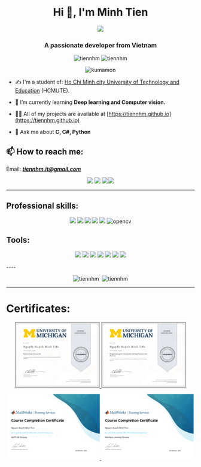 <h1 align="center">Hi 👋, I'm Minh Tien</h1>
<p align="center"><img src="https://img.icons8.com/color/48/000000/vietnam-circular.png"/></p>
<h3 align="center">A passionate developer from Vietnam </h3>

<p align="center"> <img src="https://komarev.com/ghpvc/?username=tiennhm" alt="tiennhm" /> <img src="https://badges.pufler.dev/repos/TienNHM" alt="tiennhm" /> </p>

<p align="center"> <img src="https://raw.githubusercontent.com/wayou/t-rex-runner/gh-pages/assets/kumamon-runner.gif" alt="kumamon" /></p>

- ✍ I'm a student of: [Ho Chi Minh city University of Technology and Education](https://hcmute.edu.vn) (HCMUTE).

- 🌱 I’m currently learning **Deep learning and Computer vision.**

- 👨‍💻 All of my projects are available at [https://tiennhm.github.io](https://tiennhm.github.io)

- 💬 Ask me about **C, C#, Python**

## 📫 How to reach me:
Email: [***tiennhm.it@gmail.com***](mailto:tiennhm.it@gmail.com)
<p align="center">
  <a href="https://www.facebook.com/01.tien" alt="Facebook"><img src="https://img.icons8.com/fluent/48/000000/facebook-new.png" target="_blank" /></a> <a href="https://github.com/TienNHM" alt="Github"><img src="https://img.icons8.com/fluent/48/000000/github.png"/></a> <a href="https://www.youtube.com/channel/UCaRr1SjyHm61RrLY-DIBm1g" alt="Youtube channel" target="_blank" ><img src="https://img.icons8.com/fluent/48/000000/youtube-play.png"/></a><a href="https://linkedin.com/in/tien-nhm" target="_blank"><img src="https://img.icons8.com/fluent/48/000000/linkedin.png"/></a>
</p>

-----

## Professional skills:
<p align="center"> 
  <img src="https://img.icons8.com/color/48/000000/c-programming.png"/>
  <img src="https://img.icons8.com/color/48/000000/c-plus-plus-logo.png"/>
  <img src="https://img.icons8.com/color/48/000000/c-sharp-logo.png"/>
  <img src="https://img.icons8.com/color/48/000000/python.png"/>
  <img src="https://img.icons8.com/color/48/000000/java-coffee-cup-logo.png"/>
  <img src="https://www.vectorlogo.zone/logos/opencv/opencv-icon.svg" alt="opencv" width="48" height="48"/> 
</p>

## Tools:
<p align="center">
  <img src="https://img.icons8.com/color/48/000000/git.png"/>
  <img src="https://img.icons8.com/color/48/000000/github-2.png"/>
  <img src="https://img.icons8.com/color/48/000000/visual-studio-code-2019.png"/>
  <img src="https://img.icons8.com/color/48/000000/visual-studio-2019.png"/>
  <img src="https://img.icons8.com/dusk/48/000000/anaconda.png"/>
  <img src="https://img.icons8.com/fluent/48/000000/spyder-ide.png"/>
  <img src="https://img.icons8.com/color/48/000000/trello.png"/>
</p>
----

<p align="center">
  <img src="https://github-readme-stats.vercel.app/api/top-langs/?username=tiennhm&layout=compact" alt="tiennhm" />&nbsp;
  <img src="https://github-readme-stats.vercel.app/api?username=tiennhm&show_icons=true&count_private=true&theme=algolia" alt="tiennhm" />
</p>

----

# Certificates:

<p align="center">
  <a href="https://www.coursera.org/account/accomplishments/certificate/PQMJRCLM7BCQ">
    <img alt="Python Data Structures" title="Python Data Structures" src="certificates/Coursera PQMJRCLM7BCQ.png" height="175px" />
  </a>
  <a href="https://www.coursera.org/account/accomplishments/certificate/V7MK7JDL96DU">
    <img alt="Programming for Everybody (Getting Started with Python)" title="Programming for Everybody (Getting Started with Python)" src="certificates/Coursera V7MK7JDL96DU.png" height="175px" />
  </a>
</p>

<p align="center">
  <a href="https://matlabacademy.mathworks.com/progress/share/certificate.html?id=c2f444b8-d6ce-4eef-9934-48d7fa7da2d1">
    <img alt="MATLAB Onramp" title="MATLAB Onramp" src="certificates/MATLAB Onramp certificate.png" height="175px" />
  </a>
  <a href="https://matlabacademy.mathworks.com/progress/share/certificate.html?id=ad7fb8de-67d7-487f-95ee-f3871a61b1e1">
    <img alt="Machine Learning Onramp" title="Machine Learning Onramp" src="certificates/Machine Learning Onramp certificate.png" height="175px" />
  </a>
</p>
